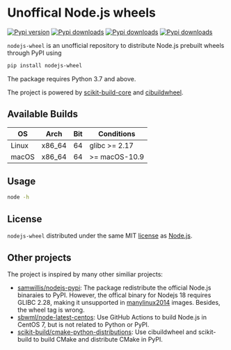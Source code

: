 # Unoffical Node.js wheels

[![Pypi version](https://img.shields.io/pypi/v/nodejs-wheel)](https://pypi.org/project/nodejs-wheel/)
[![Pypi downloads](https://img.shields.io/pypi/dm/nodejs-wheel)](https://pypi.org/project/nodejs-wheel/)
[![Pypi downloads](https://img.shields.io/pypi/dw/nodejs-wheel)](https://pypi.org/project/nodejs-wheel/)
[![Pypi downloads](https://img.shields.io/pypi/dd/nodejs-wheel)](https://pypi.org/project/nodejs-wheel/)

`nodejs-wheel` is an unofficial repository to distribute Node.js prebuilt wheels through PyPI using 

```sh
pip install nodejs-wheel
```

The package requires Python 3.7 and above.

The project is powered by [scikit-build-core](https://github.com/scikit-build/scikit-build-core) and [cibuildwheel](https://github.com/pypa/cibuildwheel).

## Available Builds

| OS      | Arch    | Bit | Conditions     |
| ------- | ------- | --- | -------------- |
| Linux   | x86_64  | 64  | glibc >= 2.17  |
| macOS   | x86_64  | 64  | >= macOS-10.9  |

## Usage

```sh
node -h
```

## License

`nodejs-wheel` distributed under the same MIT [license](LICENSE) as [Node.js](https://github.com/nodejs/node).

## Other projects

The project is inspired by many other similiar projects:

- [samwillis/nodejs-pypi](https://github.com/samwillis/nodejs-pypi): The package redistribute the official Node.js binaraies to PyPI. However, the offical binary for Nodejs 18 requires GLIBC 2.28, making it unsupported in [manylinux2014](https://github.com/pypa/manylinux) images. Besides, the wheel tag is wrong.
- [sbwml/node-latest-centos](https://github.com/sbwml/node-latest-centos): Use GitHub Actions to build Node.js in CentOS 7, but is not related to Python or PyPI.
- [scikit-build/cmake-python-distributions](https://github.com/scikit-build/cmake-python-distributions): Use cibuildwheel and scikit-build to build CMake and distribute CMake in PyPI.
